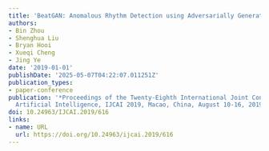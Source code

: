 ```yaml
---
title: 'BeatGAN: Anomalous Rhythm Detection using Adversarially Generated Time Series'
authors:
- Bin Zhou
- Shenghua Liu
- Bryan Hooi
- Xueqi Cheng
- Jing Ye
date: '2019-01-01'
publishDate: '2025-05-07T04:22:07.011251Z'
publication_types:
- paper-conference
publication: '*Proceedings of the Twenty-Eighth International Joint Conference on
  Artificial Intelligence, IJCAI 2019, Macao, China, August 10-16, 2019*'
doi: 10.24963/IJCAI.2019/616
links:
- name: URL
  url: https://doi.org/10.24963/ijcai.2019/616
---
```

